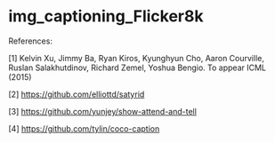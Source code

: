 # img_captioning_Flicker8k
References:

[1] Kelvin Xu, Jimmy Ba, Ryan Kiros, Kyunghyun Cho, Aaron Courville, Ruslan Salakhutdinov, Richard Zemel, Yoshua Bengio. To appear ICML (2015)

[2] https://github.com/elliottd/satyrid 

[3] https://github.com/yunjey/show-attend-and-tell 

[4] https://github.com/tylin/coco-caption

